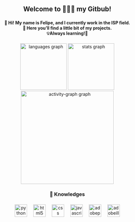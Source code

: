 <h2 align="center">Welcome to 👨🏾‍💻 my Gitbub!</h2>

###

<h4 align="center">👋 Hi! My name is Felipe, and I currently work in the ISP field.<br>📂 Here you’ll find a little bit of my projects. <br>💡Always learning!🚀</h4>

###

<div align="center">
  <img src="https://github-readme-stats.vercel.app/api/top-langs?username=felipemaya14&locale=en&hide_title=false&layout=compact&card_width=320&langs_count=5&theme=tokyonight&hide_border=true&order=2" height="150" alt="languages graph"/>
  <img src="https://github-readme-stats-eight-theta.vercel.app/api?username=felipemaya14&show_icons=true&theme=tokyonight&include_all_commits=true&count_private=true&locale=en&hide_border=true&order=1" height="150" alt="stats graph"/>
  <img src="https://github-readme-activity-graph.vercel.app/graph?username=felipemaya14&radius=16&theme=tokyo-night&area=true&order=5&hide_border=true" height="300" alt="activity-graph graph"/>
</div>

###

<h3 align="center">📖 Knowledges</h3>

###

<div align="center">
  <img src="https://cdn.jsdelivr.net/gh/devicons/devicon/icons/python/python-original.svg" height="40" alt="python logo"  />
  <img width="12" />
  <img src="https://cdn.jsdelivr.net/gh/devicons/devicon/icons/html5/html5-plain.svg" height="40" alt="html5 logo"  />
  <img width="12" />
  <img src="https://cdn.jsdelivr.net/gh/devicons/devicon/icons/css3/css3-plain.svg" height="40" alt="css logo"  />
  <img width="12" />
  <img src="https://cdn.jsdelivr.net/gh/devicons/devicon/icons/javascript/javascript-plain.svg" height="40" alt="javascript logo"  />
  <img width="12" />
  <img src="https://skillicons.dev/icons?i=ps" height="40" alt="adobephotoshop logo"  />
  <img width="12" />
  <img src="https://skillicons.dev/icons?i=ai" height="40" alt="adobeillustrator logo"  />
</div>

###
